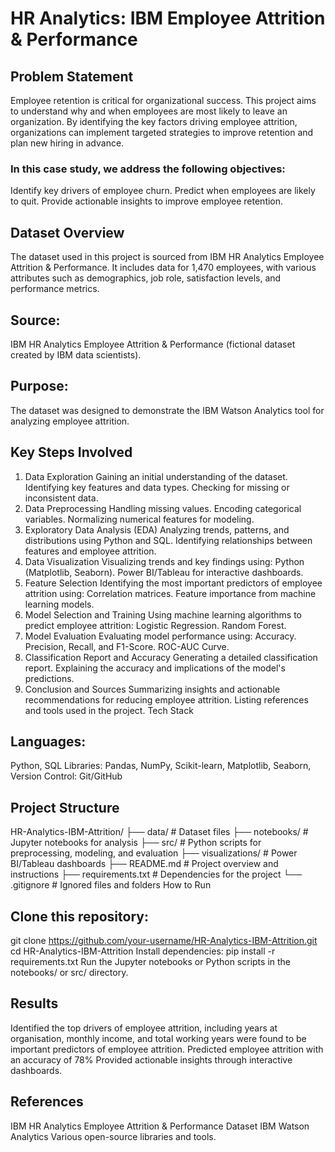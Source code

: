 # HR Analytics: IBM Employee Attrition & Performance

## Problem Statement

Employee retention is critical for organizational success. This project aims to understand why and when employees are most likely to leave an organization. By identifying the key factors driving employee attrition, organizations can implement targeted strategies to improve retention and plan new hiring in advance.

### In this case study, we address the following objectives:

Identify key drivers of employee churn.
Predict when employees are likely to quit.
Provide actionable insights to improve employee retention.

## Dataset Overview

The dataset used in this project is sourced from IBM HR Analytics Employee Attrition & Performance. It includes data for 1,470 employees, with various attributes such as demographics, job role, satisfaction levels, and performance metrics.

## Source: 
IBM HR Analytics Employee Attrition & Performance (fictional dataset created by IBM data scientists).
## Purpose: 
The dataset was designed to demonstrate the IBM Watson Analytics tool for analyzing employee attrition.

## Key Steps Involved

1. Data Exploration
Gaining an initial understanding of the dataset.
Identifying key features and data types.
Checking for missing or inconsistent data.
2. Data Preprocessing
Handling missing values.
Encoding categorical variables.
Normalizing numerical features for modeling.
3. Exploratory Data Analysis (EDA)
Analyzing trends, patterns, and distributions using Python and SQL.
Identifying relationships between features and employee attrition.
4. Data Visualization
Visualizing trends and key findings using:
Python (Matplotlib, Seaborn).
Power BI/Tableau for interactive dashboards.
5. Feature Selection
Identifying the most important predictors of employee attrition using:
Correlation matrices.
Feature importance from machine learning models.
6. Model Selection and Training
Using machine learning algorithms to predict employee attrition:
Logistic Regression.
Random Forest.
7. Model Evaluation
Evaluating model performance using:
Accuracy.
Precision, Recall, and F1-Score.
ROC-AUC Curve.
8. Classification Report and Accuracy
Generating a detailed classification report.
Explaining the accuracy and implications of the model's predictions.
9. Conclusion and Sources
Summarizing insights and actionable recommendations for reducing employee attrition.
Listing references and tools used in the project.
Tech Stack

## Languages: 
Python, SQL
Libraries: Pandas, NumPy, Scikit-learn, Matplotlib, Seaborn, 
Version Control: Git/GitHub

## Project Structure

HR-Analytics-IBM-Attrition/
├── data/                       # Dataset files
├── notebooks/                  # Jupyter notebooks for analysis
├── src/                        # Python scripts for preprocessing, modeling, and evaluation
├── visualizations/             # Power BI/Tableau dashboards
├── README.md                   # Project overview and instructions
├── requirements.txt            # Dependencies for the project
└── .gitignore                  # Ignored files and folders
How to Run

## Clone this repository:
git clone https://github.com/your-username/HR-Analytics-IBM-Attrition.git
cd HR-Analytics-IBM-Attrition
Install dependencies:
pip install -r requirements.txt
Run the Jupyter notebooks or Python scripts in the notebooks/ or src/ directory.

## Results

Identified the top drivers of employee attrition, including years at organisation, monthly income, and total working years were found to be important predictors of employee attrition.
Predicted employee attrition with an accuracy of 78% 
Provided actionable insights through interactive dashboards.

## References

IBM HR Analytics Employee Attrition & Performance Dataset
IBM Watson Analytics
Various open-source libraries and tools.
